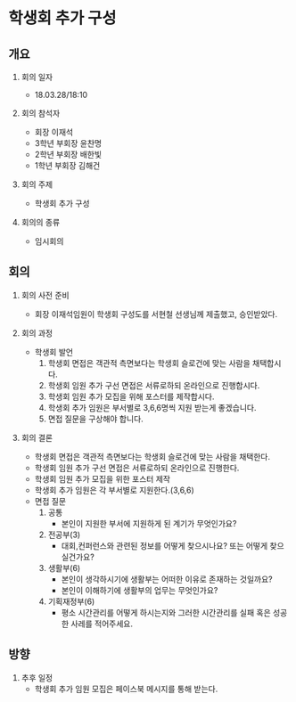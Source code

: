 # 학생회 추가 구성

## 개요
1. 회의 일자
    - 18.03.28/18:10

2. 회의 참석자
    - 회장 이재석
    - 3학년 부회장 윤찬명
    - 2학년 부회장 배한빛
    - 1학년 부회장 김해건

3. 회의 주제
    - 학생회 추가 구성

4. 회의의 종류
    - 임시회의
    
## 회의
1. 회의 사전 준비
    - 회장 이재석임원이 학생회 구성도를 서현철 선생님께 제출했고, 승인받았다.

2. 회의 과정
    - 학생회 발언
        1. 학생회 면접은 객관적 측면보다는 학생회 슬로건에 맞는 사람을 채택합시다.
        2. 학생회 임원 추가 구선 면접은 서류로하되 온라인으로 진행합시다.
        3. 학생회 임원 추가 모집을 위해 포스터를 제작합시다.
        4. 학생회 추가 임원은 부서별로 3,6,6명씩 지원 받는게 좋겠습니다.
        5. 면접 질문을 구상해야 합니다.
3. 회의 결론
    - 학생회 면접은 객관적 측면보다는 학생회 슬로건에 맞는 사람을 채택한다.
    - 학생회 임원 추가 구선 면접은 서류로하되 온라인으로 진행한다.
    - 학생회 임원 추가 모집을 위한 포스터 제작
    - 학생회 추가 임원은 각 부서별로 지원한다.(3,6,6)
    - 면접 질문  
        1. 공통
            - 본인이 지원한 부서에 지원하게 된 계기가 무엇인가요?
        2. 전공부(3)
            - 대회,컨퍼런스와 관련된 정보를 어떻게 찾으시나요? 또는 어떻게 찾으실건가요?
        3. 생활부(6)
            - 본인이 생각하시기에 생활부는 어떠한 이유로 존재하는 것일까요?
            - 본인이 이해하기에 생활부의 업무는 무엇인가요?
        4. 기획재정부(6)
            - 평소 시간관리를 어떻게 하시는지와 그러한 시간관리를 실패 혹은 성공한 사레를 적어주세요.

## 방향
1. 추후 일정
    - 학생회 추가 임원 모집은 페이스북 메시지를 통해 받는다.